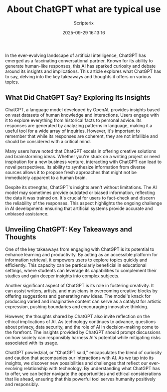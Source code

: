 ﻿---
title: "About ChatGPT what are typical use"
date: 2025-09-29 16:13:16
author: Scripterix
slug: about-chatgpt-what-are-typical-use
post_id: 1786
categories:
  - "Wyzwanie"
tags:
  []
original_url: "https://opengateweb.com/posts/about-chatgpt-what-are-typical-use/"
---

In the ever-evolving landscape of artificial intelligence, ChatGPT has emerged as a fascinating conversational partner. Known for its ability to generate human-like responses, this AI has sparked curiosity and debate around its insights and implications. This article explores what ChatGPT has to say, delving into the key takeaways and thoughts it offers on various topics.

## What Did ChatGPT Say? Exploring Its Insights

ChatGPT, a language model developed by OpenAI, provides insights based on vast datasets of human knowledge and interactions. Users engage with it to explore everything from historical facts to personal advice. Its responses are generated by analyzing patterns in language, making it a useful tool for a wide array of inquiries. However, it's important to remember that while its responses are coherent, they are not infallible and should be considered with a critical mind.

Many users have noted that ChatGPT excels in offering creative solutions and brainstorming ideas. Whether you're stuck on a writing project or need inspiration for a new business venture, interacting with ChatGPT can lead to novel perspectives. Its ability to synthesize information from diverse sources allows it to propose fresh approaches that might not be immediately apparent to a human brain.

Despite its strengths, ChatGPT's insights aren't without limitations. The AI model may sometimes provide outdated or biased information, reflecting the data it was trained on. It's crucial for users to fact-check and discern the reliability of the responses. This aspect highlights the ongoing challenge in AI development: ensuring that artificial systems provide accurate and unbiased assistance.

## Unveiling ChatGPT: Key Takeaways and Thoughts

One of the key takeaways from engaging with ChatGPT is its potential to enhance learning and productivity. By acting as an accessible platform for information retrieval, it empowers users to explore topics quickly and efficiently. This capacity can be particularly beneficial in educational settings, where students can leverage its capabilities to complement their studies and gain deeper insights into complex subjects.

Another significant aspect of ChatGPT is its role in fostering creativity. It can assist writers, artists, and musicians in overcoming creative blocks by offering suggestions and generating new ideas. The model's knack for producing varied and imaginative content can serve as a catalyst for artistic expression, pushing boundaries and encouraging innovative thinking.

However, the thoughts shared by ChatGPT also invite reflection on the ethical implications of AI. As technology continues to advance, questions about privacy, data security, and the role of AI in decision-making come to the forefront. The insights provided by ChatGPT should prompt discussions on how society can responsibly harness AI's potential while mitigating risks associated with its usage.

ChatGPT powiedział, or "ChatGPT said," encapsulates the blend of curiosity and caution that accompanies our interactions with AI. As we tap into its insights, we discover new possibilities and challenges that reflect our ever-evolving relationship with technology. By understanding what ChatGPT has to offer, we can better navigate the opportunities and ethical considerations that lie ahead, ensuring that this powerful tool serves humanity positively and responsibly.
